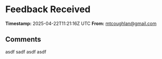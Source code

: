# Feedback Received

**Timestamp:** 2025-04-22T11:21:16Z UTC
**From:** mtcoughlan@gmail.com

## Comments
asdf sadf asdf  asdf
